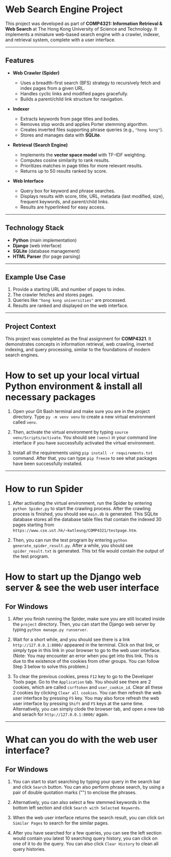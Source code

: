 # Web Search Engine Project

This project was developed as part of **COMP4321: Information Retrieval & Web Search** at The Hong Kong University of Science and Technology. It implements a miniature web-based search engine with a crawler, indexer, and retrieval system, complete with a user interface.

---

## Features

- **Web Crawler (Spider)**  
  - Uses a breadth-first search (BFS) strategy to recursively fetch and index pages from a given URL.  
  - Handles cyclic links and modified pages gracefully.  
  - Builds a parent/child link structure for navigation.  

- **Indexer**  
  - Extracts keywords from page titles and bodies.  
  - Removes stop words and applies Porter stemming algorithm.  
  - Creates inverted files supporting phrase queries (e.g., `"hong kong"`).  
  - Stores and manages data with **SQLite**.  

- **Retrieval (Search Engine)**  
  - Implements the **vector space model** with TF–IDF weighting.  
  - Computes cosine similarity to rank results.  
  - Prioritizes matches in page titles for more relevant results.  
  - Returns up to 50 results ranked by score.  

- **Web Interface**  
  - Query box for keyword and phrase searches.  
  - Displays results with score, title, URL, metadata (last modified, size), frequent keywords, and parent/child links.  
  - Results are hyperlinked for easy access.  

---

## Technology Stack

- **Python** (main implementation)  
- **Django** (web interface)  
- **SQLite** (database management)  
- **HTML Parser** (for page parsing)  

---

## Example Use Case

1. Provide a starting URL and number of pages to index.  
2. The crawler fetches and stores pages.  
3. Queries like `"hong kong universities"` are processed.  
4. Results are ranked and displayed on the web interface.  

---

## Project Context

This project was completed as the final assignment for **COMP4321**. It demonstrates concepts in information retrieval, web crawling, inverted indexing, and query processing, similar to the foundations of modern search engines.


# How to set up your local virtual Python environment & install all necessary packages

1. Open your Git Bash terminal and make sure you are in the project directory. Type `py -m venv venv` to create a new virtual environment called `venv`.

2. Then, activate the virtual environment by typing `source venv/Scripts/activate`. You should see `(venv)` in your command line interface if you have successfully activated the virtual environment.

3. Install all the requirements using `pip install -r requirements.txt` command. After that, you can type `pip freeze` to see what packages have been successfully installed.

---

# How to run Spider

1. After activating the virtual environment, run the Spider by entering `python Spider.py` to start the crawling process. After the crawling process is finished, you should see `main.db` is generated. This SQLite database stores all the database table files that contain the indexed 30 pages starting from `https://www.cse.ust.hk/~kwtleung/COMP4321/testpage.htm`.

2. Then, you can run the test program by entering `python generate_spider_result.py`. After a while, you should see `spider_result.txt` is generated. This txt file would contain the output of the test program.


# How to start up the Django web server & see the web user interface

## For Windows

1. After you finish running the Spider, make sure you are still located inside the `project` directory. Then, you can start the Django web server by typing `python manage.py runserver`.

2. Wait for a short while, and you should see there is a link `http://127.0.0.1:8000/` appeared in the terminal. Click on that link, or simply type in this link in your browser to go to the web user interface. (Note: You may encounter an error when you get into this link. This is due to the existence of the cookies from other groups. You can follow Step 3 below to solve this problem.)

3. To clear the previous cookies, press `F12` key to go to the Developer Tools page. Go to the `Application` tab. You should see there are 2 cookies, which are called `csrftoken` and `user_cookie_id`. Clear all these 2 cookies by clicking `Clear all cookies`. You can then refresh the web user interface by pressing `F5` key. You may also force refresh the web user interface by pressing `Shift` and `F5` keys at the same time. Alternatively, you can simply clode the browser tab, and open a new tab and serach for `http://127.0.0.1:8000/` again.

---

# What can you do with the web user interface?

## For Windows

1. You can start to start searching by typing your query in the search bar and click `Search` button. You can also perform phrase search, by using a pair of double quotation marks ("") to enclose the phrases.

2. Alternatively, you can also select a few stemmed keywords in the bottom left section and click `Search with Selected Keywords`.

3. When the web user interface returns the search result, you can click `Get Similar Pages` to search for the similar pages.

4. After you have searched for a few queries, you can see the left section would contain you latest 10 searching query history, you can click on one of it to do the query. You can also click `Clear History` to clean all query histories.

